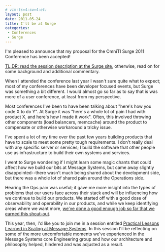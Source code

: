 ```yaml
---
# vim:ts=4:sw=4:et:
layout: post
date: 2011-05-24
title: I'll be at Surge
categories:
 - Conferences
 - Surge
---
```


I'm pleased to announce that my proposal for the OmniTI Surge 2011
Conference has been accepted!

[TL;DR: read the session description at the Surge site][sess],
otherwise, read on for some background and additional commentary.

<!-- more -->

When I attended the conference last year I wasn't sure quite what to
expect; most of my conferences have been developer focused events, but
Surge was something a bit different.  I would almost go so far as to say
that is was more of a user conference, at least from my perspective.

Most conferences I've been to have been talking about "here's how you
code X to do Y".  At Surge it was "here's a whole lot of pain I had with
product X, and here's how I made it work".  Often, this involved
throwing other components (load balancers, memcache) around the product
to compensate or otherwise workaround a tricky issue.

I've spent a lot of my time over the past few years building products
that have to scale to meet some pretty tough requirements.  I don't
really deal with any specific server or services; I build the software
that other people use as infrastructure to build their own systems and
services.

I went to Surge wondering if I might learn some magic chants that could
affect how we build our bits at Message Systems, but came away slightly
disappointed--there wasn't much being shared about the development side,
but there was a whole lot of shared pain around the Operations side.

Hearing the Ops pain was useful; it gave me more insight into the
types of problems that our users face across their stack and will be
influencing how we continue to build our products.  We started off with
a good dose of observability and operability in our products, and while
we keep identifying areas where we want more, [we've done a good enough
job so far that we earned this shout-out][ywahusty].

This year, then, I'd like you to join me in a session entitled
[Practical Lessons Learned in Scaling at Message Systems][sess].  In
this session I'll be reflecting on some of the more uncomfortable
moments we've experienced in the Message Systems core Engineering group
and how our architecture and philosophy helped, hindered and was
adjusted as a result.

[sess]: http://omniti.com/surge/2011/speakers/wez-furlong
[ywahusty]: http://lethargy.org/~jesus/writes/ywahusty

